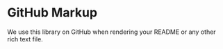 <h1><a name="github-markup" class="anchor" href="#github-markup"><span class="octicon octicon-link"></span></a>GitHub Markup</h1>

<p>We use this library on GitHub when rendering your README or any other
rich text file.</p>
